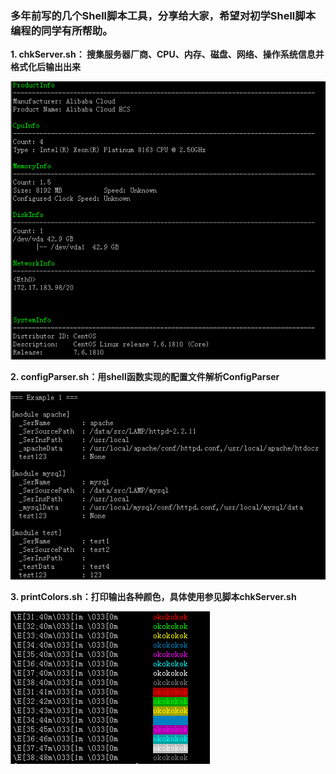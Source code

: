 ### 多年前写的几个Shell脚本工具，分享给大家，希望对初学Shell脚本编程的同学有所帮助。
**1. chkServer.sh： 搜集服务器厂商、CPU、内存、磁盘、网络、操作系统信息并格式化后输出出来**  

![](imgs/chkserver.sh.png)

**2. configParser.sh：用shell函数实现的配置文件解析ConfigParser**  

![](imgs/configParser.sh.e1.png)

**3. printColors.sh：打印输出各种颜色，具体使用参见脚本chkServer.sh**  

![](imgs/printColors.sh.png)
